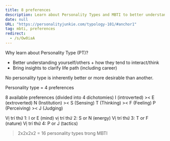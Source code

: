 ```yaml
---
title: 8 preferences
description: Learn about Personality Types and MBTI to better understand yourself and others, improve interactions, and gain insights for personal growth and career direction using four key preference pairs.
date: null
URL: "https://personalityjunkie.com/typology-101/#anchor1"
tag: mbti, preferences
redirect:
  - /s/Ow0iaA
---
```


Why learn about Personality Type (PT)?

- Better understanding yourself/others + how they tend to interact/think
- Bring insights to clarify life path (including career)

No personality type is inherently better or more desirable than another.

Personality type = 4 preferences

8 available preferences (divided into 4 dichotomies)
I (introverted) >< E (extroverted)
N (Institution) >< S (Sensing)
T (Thinking) >< F (Feeling)
P (Perceiving) >< J (Judging)

Vị trí thứ 1: I or E (mind)
vị trí thứ 2: S or N (energy)
Vị trí thứ 3: T or F (nature)
Vị trí thứ 4: P or J (tactics)

> 2x2x2x2 = 16 personality types trong MBTI
